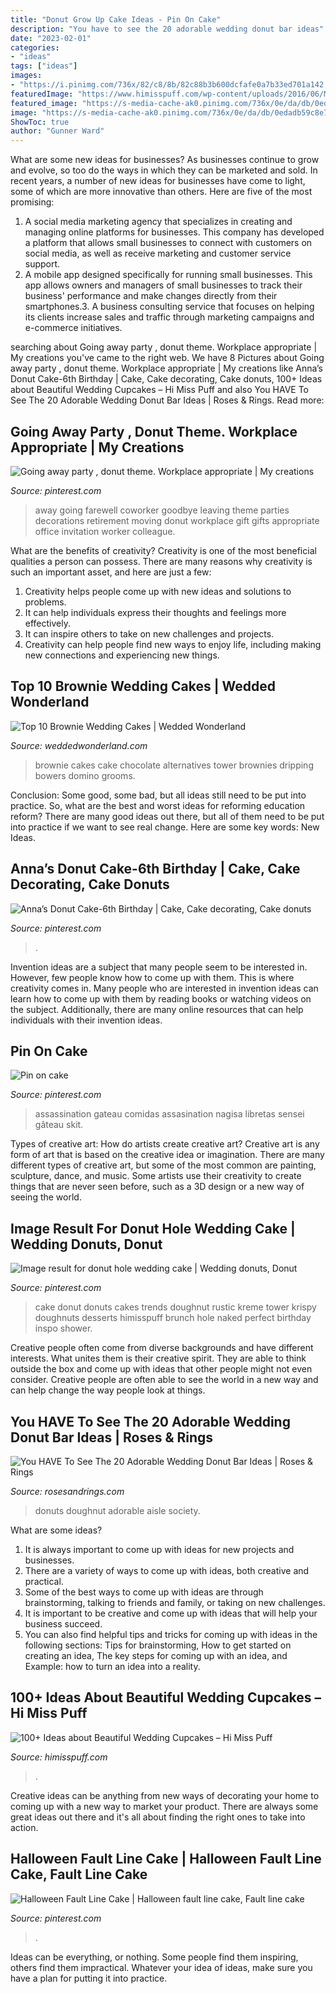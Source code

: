 ```yaml
---
title: "Donut Grow Up Cake Ideas - Pin On Cake"
description: "You have to see the 20 adorable wedding donut bar ideas"
date: "2023-02-01"
categories:
- "ideas"
tags: ["ideas"]
images:
- "https://i.pinimg.com/736x/82/c8/8b/82c88b3b600dcfafe0a7b33ed701a142.jpg"
featuredImage: "https://www.himisspuff.com/wp-content/uploads/2016/06/Mini-Wedding-Cake-Wedding-Cupcake-48.jpg"
featured_image: "https://s-media-cache-ak0.pinimg.com/736x/0e/da/db/0edadb59c8e7544d2336cc1d741982ee.jpg"
image: "https://s-media-cache-ak0.pinimg.com/736x/0e/da/db/0edadb59c8e7544d2336cc1d741982ee.jpg"
ShowToc: true
author: "Gunner Ward"
---
```



What are some new ideas for businesses?
As businesses continue to grow and evolve, so too do the ways in which they can be marketed and sold. In recent years, a number of new ideas for businesses have come to light, some of which are more innovative than others. Here are five of the most promising:
1. A social media marketing agency that specializes in creating and managing online platforms for businesses. This company has developed a platform that allows small businesses to connect with customers on social media, as well as receive marketing and customer service support.
2. A mobile app designed specifically for running small businesses. This app allows owners and managers of small businesses to track their business' performance and make changes directly from their smartphones.3. A business consulting service that focuses on helping its clients increase sales and traffic through marketing campaigns and e-commerce initiatives.
	

		
searching about Going away party , donut theme. Workplace appropriate | My creations you've came to the right web. We have 8 Pictures about Going away party , donut theme. Workplace appropriate | My creations like Anna’s Donut Cake-6th Birthday | Cake, Cake decorating, Cake donuts, 100+ Ideas about Beautiful Wedding Cupcakes – Hi Miss Puff and also You HAVE To See The 20 Adorable Wedding Donut Bar Ideas | Roses &amp; Rings. Read more:
		
    
## Going Away Party , Donut Theme. Workplace Appropriate | My Creations

<img loading=lazy src="https://s-media-cache-ak0.pinimg.com/736x/0e/da/db/0edadb59c8e7544d2336cc1d741982ee.jpg" onerror="this.onerror=null;this.src='https://tse3.mm.bing.net/th?id=OIP.knDMnHq3cwJIOeX_CWzrjAHaJ3&amp;pid=15.1';" alt="Going away party , donut theme. Workplace appropriate | My creations">

_Source: pinterest.com_

>away going farewell coworker goodbye leaving theme parties decorations retirement moving donut workplace gift gifts appropriate office invitation worker colleague. 

	

What are the benefits of creativity?
Creativity is one of the most beneficial qualities a person can possess. There are many reasons why creativity is such an important asset, and here are just a few: 
1. Creativity helps people come up with new ideas and solutions to problems. 
2. It can help individuals express their thoughts and feelings more effectively.
3. It can inspire others to take on new challenges and projects.
4. Creativity can help people find new ways to enjoy life, including making new connections and experiencing new things.

    
## Top 10 Brownie Wedding Cakes | Wedded Wonderland

<img loading=lazy src="http://www.weddedwonderland.com/wp-content/uploads/2016/12/dripping-chocolate-wedding-cake.jpg" onerror="this.onerror=null;this.src='https://tse4.mm.bing.net/th?id=OIP.TKhAYp7Rwe4rYQyG-nwRhwHaLH&amp;pid=15.1';" alt="Top 10 Brownie Wedding Cakes | Wedded Wonderland">

_Source: weddedwonderland.com_

>brownie cakes cake chocolate alternatives tower brownies dripping bowers domino grooms. 

	

Conclusion: Some good, some bad, but all ideas still need to be put into practice.
So, what are the best and worst ideas for reforming education reform? There are many good ideas out there, but all of them need to be put into practice if we want to see real change. Here are some key words: New Ideas.

    
## Anna’s Donut Cake-6th Birthday | Cake, Cake Decorating, Cake Donuts

<img loading=lazy src="https://i.pinimg.com/originals/57/9b/cb/579bcbbd07ba8540efa73ae5820ac5a5.jpg" onerror="this.onerror=null;this.src='https://tse2.mm.bing.net/th?id=OIP.R3i4OQct2WmDsgaNAwacaAHaK2&amp;pid=15.1';" alt="Anna’s Donut Cake-6th Birthday | Cake, Cake decorating, Cake donuts">

_Source: pinterest.com_

>. 

	

Invention ideas are a subject that many people seem to be interested in. However, few people know how to come up with them. This is where creativity comes in. Many people who are interested in invention ideas can learn how to come up with them by reading books or watching videos on the subject. Additionally, there are many online resources that can help individuals with their invention ideas.

    
## Pin On Cake

<img loading=lazy src="https://i.pinimg.com/736x/82/c8/8b/82c88b3b600dcfafe0a7b33ed701a142.jpg" onerror="this.onerror=null;this.src='https://tse1.mm.bing.net/th?id=OIP.348yXslKdxM3o5gZa1Kb8wHaJ3&amp;pid=15.1';" alt="Pin on cake">

_Source: pinterest.com_

>assassination gateau comidas assasination nagisa libretas sensei gâteau skit. 

	

Types of creative art: How do artists create creative art?
Creative art is any form of art that is based on the creative idea or imagination. There are many different types of creative art, but some of the most common are painting, sculpture, dance, and music. Some artists use their creativity to create things that are never seen before, such as a 3D design or a new way of seeing the world.

    
## Image Result For Donut Hole Wedding Cake | Wedding Donuts, Donut

<img loading=lazy src="https://i.pinimg.com/originals/a9/9b/d6/a99bd628cd29005310b96f3809dde414.jpg" onerror="this.onerror=null;this.src='https://tse2.mm.bing.net/th?id=OIP.ISevyhNPLP8P4OsaerXj6QAAAA&amp;pid=15.1';" alt="Image result for donut hole wedding cake | Wedding donuts, Donut">

_Source: pinterest.com_

>cake donut donuts cakes trends doughnut rustic kreme tower krispy doughnuts desserts himisspuff brunch hole naked perfect birthday inspo shower. 

	

Creative people often come from diverse backgrounds and have different interests. What unites them is their creative spirit. They are able to think outside the box and come up with ideas that other people might not even consider. Creative people are often able to see the world in a new way and can help change the way people look at things.

    
## You HAVE To See The 20 Adorable Wedding Donut Bar Ideas | Roses &amp; Rings

<img loading=lazy src="https://www.rosesandrings.com/wp-content/uploads/2018/01/Doughnut-wedding-cake.jpg" onerror="this.onerror=null;this.src='https://tse2.mm.bing.net/th?id=OIP.ajag2RnopisseK5fleEC9AHaLL&amp;pid=15.1';" alt="You HAVE To See The 20 Adorable Wedding Donut Bar Ideas | Roses &amp; Rings">

_Source: rosesandrings.com_

>donuts doughnut adorable aisle society. 

	

What are some ideas?
1. It is always important to come up with ideas for new projects and businesses. 
2. There are a variety of ways to come up with ideas, both creative and practical. 
3. Some of the best ways to come up with ideas are through brainstorming, talking to friends and family, or taking on new challenges. 
4. It is important to be creative and come up with ideas that will help your business succeed. 
5. You can also find helpful tips and tricks for coming up with ideas in the following sections: Tips for brainstorming, How to get started on creating an idea, The key steps for coming up with an idea, and Example: how to turn an idea into a reality.

    
## 100+ Ideas About Beautiful Wedding Cupcakes – Hi Miss Puff

<img loading=lazy src="https://www.himisspuff.com/wp-content/uploads/2016/06/Mini-Wedding-Cake-Wedding-Cupcake-48.jpg" onerror="this.onerror=null;this.src='https://tse3.mm.bing.net/th?id=OIP.b8SXpSI2-6LruP4BGIv9RAHaQy&amp;pid=15.1';" alt="100+ Ideas about Beautiful Wedding Cupcakes – Hi Miss Puff">

_Source: himisspuff.com_

>. 

	

Creative ideas can be anything from new ways of decorating your home to coming up with a new way to market your product. There are always some great ideas out there and it's all about finding the right ones to take into action.

    
## Halloween Fault Line Cake | Halloween Fault Line Cake, Fault Line Cake

<img loading=lazy src="https://i.pinimg.com/736x/5f/1b/08/5f1b0841c0130c29df5049a2c601df5f.jpg" onerror="this.onerror=null;this.src='https://tse1.mm.bing.net/th?id=OIP.NUtXOnBoxkU9qopuZq-5WQHaJ3&amp;pid=15.1';" alt="Halloween Fault Line Cake | Halloween fault line cake, Fault line cake">

_Source: pinterest.com_

>. 

	

Ideas can be everything, or nothing. Some people find them inspiring, others find them impractical. Whatever your idea of ideas, make sure you have a plan for putting it into practice.

